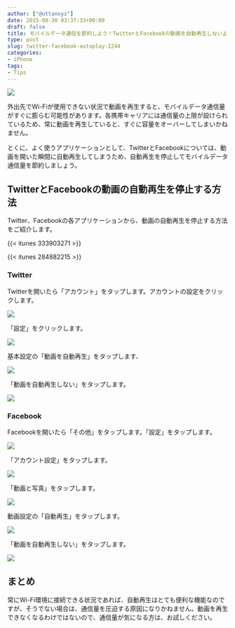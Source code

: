 ```yaml
---
author: ["@ottanxyz"]
date: 2015-08-30 03:37:33+00:00
draft: false
title: モバイルデータ通信を節約しよう！TwitterとFacebookの動画を自動再生しないようにする方法
type: post
slug: twitter-facebook-autoplay-2244
categories:
- iPhone
tags:
- Tips
---
```


![](/uploads/2015/08/150830-55e27a631d445.png)






外出先でWi-Fiが使用できない状況で動画を再生すると、モバイルデータ通信量がすぐに膨らむ可能性があります。各携帯キャリアには通信量の上限が設けられているため、常に動画を再生していると、すぐに容量をオーバーしてしまいかねません。





とくに、よく使うアプリケーションとして、TwitterとFacebookについては、動画を開いた瞬間に自動再生してしまうため、自動再生を停止してモバイルデータ通信量を節約しましょう。





## TwitterとFacebookの動画の自動再生を停止する方法





Twitter、Facebookの各アプリケーションから、動画の自動再生を停止する方法をご紹介します。



{{< itunes 333903271 >}}

{{< itunes 284882215 >}}



### Twitter





Twitterを開いたら「アカウント」をタップします。アカウントの設定をクリックします。





![](/uploads/2015/08/150830-55e27a691ff89.png)






「設定」をクリックします。





![](/uploads/2015/08/150830-55e27a6cba47c.png)






基本設定の「動画を自動再生」をタップします、





![](/uploads/2015/08/150830-55e27a6fb2b86.png)






「動画を自動再生しない」をタップします。





![](/uploads/2015/08/150830-55e27a71df679.png)






### Facebook





Facebookを開いたら「その他」をタップします。「設定」をタップします。





![](/uploads/2015/08/150830-55e27a73e9aa0.png)






「アカウント設定」をタップします。





![](/uploads/2015/08/150830-55e27a75dc7cf.png)






「動画と写真」をタップします。





![](/uploads/2015/08/150830-55e27a77e21c1.png)






動画設定の「自動再生」をタップします。





![](/uploads/2015/08/150830-55e27a798595d.png)






「動画を自動再生しない」をタップします。





![](/uploads/2015/08/150830-55e27a7b76f16.png)






## まとめ





常にWi-Fi環境に接続できる状況であれば、自動再生はとても便利な機能なのですが、そうでない場合は、通信量を圧迫する原因になりかねません。動画を再生できなくなるわけではないので、通信量が気になる方は、お試しください。

